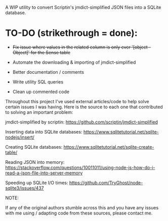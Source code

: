 A WIP utility to convert Scriptin's jmdict-simplified JSON files into a SQLite database.

# TO-DO (strikethrough = done):
  - ~~Fix issue where values in the related column is only ever '[object - Object]' for the Sense table~~

  - Automate the downloading & importing of jmdict-simplified

  - Better documentation / comments
  
  - Write utility SQL queries
  
  - Clean up commented code

Throughout this project I've used external articles/code to help solve certain issues I was having. 
Here is the source to each one that contributed to solving an important problem: 

jmdict-simplified by scriptin:
https://github.com/scriptin/jmdict-simplified

Inserting data into SQLite databases:
https://www.sqlitetutorial.net/sqlite-nodejs/insert/

Creating SQLite databases:
https://www.sqlitetutorial.net/sqlite-create-table/

Reading JSON into memory:
https://stackoverflow.com/questions/10011011/using-node-js-how-do-i-read-a-json-file-into-server-memory

Speeding up SQLite I/O times:
https://github.com/TryGhost/node-sqlite3/issues/437


NOTE:

If any of the original authors stumble across this and you have any issues with me using / adapting code from these sources, please contact me.

